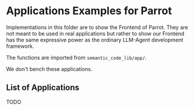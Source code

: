 # Applications Examples for Parrot

Implementations in this folder are to show the Frontend of Parrot. They are not meant to be used in real applications but rather to show our Frontend has the same expressive power as the ordinary LLM-Agent development framework.

The functions are imported from `semantic_code_lib/app/`.

We don't bench these applications.

## List of Applications

TODO